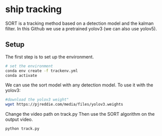 # ship tracking

SORT is a tracking method based on a detection model and the kalman filter. In this Github we use a pretrained yolov3 (we can also use yolov5).

## Setup


The first step is to set up the environment.
```sh
# set the environment
conda env create -f trackenv.yml
conda activate 
```
We can use the sort model with any detection model. 
To use it with the yolov3:

```sh
#download the yolov3 weight"
wget https://pjreddie.com/media/files/yolov3.weights
```
Change the video path on track.py
Then use the SORT algorithm on the output video.

```sh
python track.py
```
